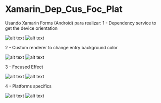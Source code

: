 # Xamarin_Dep_Cus_Foc_Plat
Usando Xamarin Forms (Android) para realizar:
1 - Dependency service to get the device orientation

![alt text](https://github.com/Steff10740/Xamarin_Dep_Cus_Foc_Plat/blob/main/DeviceOrientation1.jpg)
![alt text](https://github.com/Steff10740/Xamarin_Dep_Cus_Foc_Plat/blob/main/DeviceOrientation2.jpg)

2 - Custom renderer to change entry background color

![alt text](https://github.com/Steff10740/Xamarin_Dep_Cus_Foc_Plat/blob/main/CustomRenderer1.jpg)
![alt text](https://github.com/Steff10740/Xamarin_Dep_Cus_Foc_Plat/blob/main/CustomRenderer2.jpg)

3 - Focused Effect

![alt text](https://github.com/Steff10740/Xamarin_Dep_Cus_Foc_Plat/blob/main/FocusEffect1.jpg)
![alt text](https://github.com/Steff10740/Xamarin_Dep_Cus_Foc_Plat/blob/main/FocusEffect2.jpg)

4 - Platforms specifics

![alt text](https://github.com/Steff10740/Xamarin_Dep_Cus_Foc_Plat/blob/main/ShadowEffect.jpg)
![alt text](https://github.com/Steff10740/Xamarin_Dep_Cus_Foc_Plat/blob/main/SoftInputModeAdjust.jpg)
